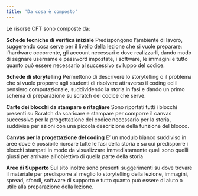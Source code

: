 ```yaml
---
title: 'Da cosa è composto'
---
```


Le risorse CFT sono composte da:

**Schede tecniche di verifica iniziale**
Predispongono l’ambiente di lavoro, suggerendo cosa serve per il livello della lezione che si vuole preparare: l’hardware occorrente, gli account necessari e dove realizzarli, dando modo di segnare username e password impostate, i software, le immagini e tutto quanto può essere necessario al successivo sviluppo del codice. 

**Schede di storytelling**
Permettono di descrivere lo storytelling o il problema che si vuole proporre agli studenti di risolvere attraverso il coding ed il pensiero computazionale, suddividendo la storia in fasi e dando un primo schema di preparazione su scratch del codice che serve.  

**Carte dei blocchi da stampare e ritagliare**
Sono riportati tutti i blocchi presenti su Scratch da scaricare e stampare per comporre il canvas successivo per la progettazione del codice necessario per la storia, suddivise per azioni con una piccola descrizione della funzione del blocco.

**Canvas per la progettazione del coding**
E’ un modulo bianco suddiviso in aree dove è possibile ricreare tutte le fasi della storia e su cui predisporre i blocchi stampati in modo da visualizzare immediatamente quali sono quelli giusti per arrivare all'obiettivo di quella parte della storia

**Aree di Supporto**
Sul sito inoltre sono presenti suggerimenti su dove trovare il materiale per predisporre al meglio lo storytelling della lezione, immagini, spread, sfondi, software di supporto e tutto quanto può essere di aiuto o utile alla preparazione della lezione.

